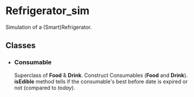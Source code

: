 # Refrigerator_sim
Simulation of a (Smart)Refrigerator.

## Classes
  * ### Consumable
    Superclass of **Food** & **Drink**. Construct Consumables (**Food** and **Drink**). **isEdible** method
    tells if the consumable's best before date is expired or not (compared to *today*).
   
    
    
    
